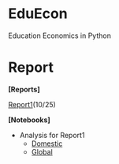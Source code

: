 # EduEcon
Education Economics in Python

# Report
**[Reports]**  

[Report1](https://docs.google.com/viewer?url=https://github.com/ogaway/EduEcon/blob/master/EnrollmentRatio.pdf)(10/25)  

**[Notebooks]**  
* Analysis for Report1  
    * [Domestic](http://nbviewer.ipython.org/github/ogaway/EduEcon/blob/master/Domestic.ipynb)  
    * [Global](http://nbviewer.ipython.org/github/ogaway/EduEcon/blob/master/Global.ipynb)  
